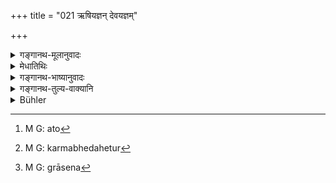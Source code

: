 +++
title = "021 ऋषियज्ञन् देवयज्ञम्"

+++

<details><summary>गङ्गानथ-मूलानुवादः</summary>

To the rest of his power, he shall never omit the sacrifice to the sages, the sacrifice to the gods, the sacrifice to elementals, the sacrifice to men and the sacrifice to the Pitṛs.—(21)
</details>

<details><summary>मेधातिथिः</summary>

तृतीयाध्याये विहितानां महायज्ञानाम् अनुवादो विशेषाभिधानार्थः । स च विशेष उत्तरत्र वक्ष्यते "अनीहमाहः" इति (म्ध् ४.२२) । 

- <u>अन्ये तु</u> मन्यन्ते । व्रताधिकारे पुनर्वचनं नियमसिद्ध्यर्थम् । तेनेदृशः संकल्पः कर्तव्यः- "यावद् गार्हस्थ्यं मया महायज्ञा न हापयितव्याः" । 

- <u>न त्व् इयम्</u> आशङ्का कर्तव्या "द्विर्वचनं द्विर्विधानार्थम्" । न ह्य् अत्र विधिः श्रूयते । केवलं **न हापयेद्** इत्य् उच्यते । नित्यत्वाच् च हानिः प्राप्तैव । न[^६३] विहितप्रत्यभिज्ञानतः कश्चित् कर्मभेदे हेतुर्[^६४] अस्ति । **यथाशक्ति** पक्वान्नेन आमेन[^६५] वा मूलफलैर् वा ॥ ४.२१ ॥


[^६५]:
     M G: grāsena


[^६४]:
     M G: karmabhedahetur


[^६३]:
     M G: ato
</details>

<details><summary>गङ्गानथ-भाष्यानुवादः</summary>

The sacrifices prescribed in Discourse IV are reiterated here for the purpose of laying down details in connection with them; these details shall be described in the next verse.

Others think that the reiteration of these sacrifices under the ‘observances’ is for the purpose of establishing their obligatory character; so that the man shall form the determination that ‘so long as I continue to be a householder, I shall not omit the Five Great Sacrifices.’

In any case, we should not entertain the idea that these have been mentioned twice for the purpose of enjoining them twice over. Because, in the present verse, we do not find any injunctive word; all that is said is that ‘he shall not omit;’ and, as a matter of fact, this ‘non-omission’ is already implied by the obligatory character of the sacrifices. And since we recognise in these sacrifices the same that have been enjoined, before, there is no reason why they should be regarded as distinct acts.

‘*To the beet of his power*’—*i.e*., with cooked food, or with uncooked food, or with fruits and roots.—(21)
</details>

<details><summary>गङ्गानथ-तुल्य-वाक्यानि</summary>

*Gautama* (5.3).—‘He shall be the worshipper of Gods, Pitṛs, Men, Sages
and Elementals.’

*Viṣṇu* (59.20).—‘For the expiation of that sin, he shall perform the
sacrifices to Brahman (Veda), Gods, Elementals, Pitṛs and Men.’

*Baudhāyana* (2. 6.1).—‘These are the five great sacrifices, these the
five great *Sattras*—the sacrifice to Gods, the sacrifice to Pitṛs, the
sacrifice to Elementals, the sacrifice to Men and the sacrifice to
Brahman (Veda).’

*Mahābhārata* (12. 241. 15).—‘Living upon remnants, he shall constantly
perform the five sacrifices.’
</details>

<details><summary>Bühler</summary>

021	Let him never, if he is able (to perform them), neglect the sacrifices to the sages, to the gods, to the Bhutas, to men, and to the manes.
</details>

